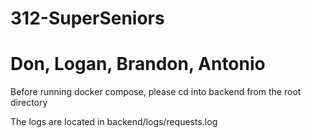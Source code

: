 # 312-SuperSeniors
# Don, Logan, Brandon, Antonio

Before running docker compose, please cd into backend from the root directory

The logs are located in backend/logs/requests.log

